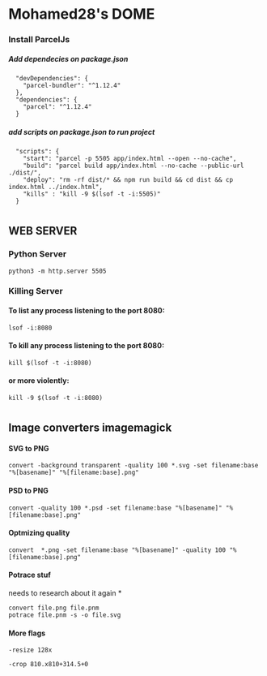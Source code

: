 # Mohamed28's DOME

### Install ParcelJs
##### Add dependecies on package.json
~~~
  "devDependencies": {
    "parcel-bundler": "^1.12.4"
  },
  "dependencies": {
    "parcel": "^1.12.4"
  }
~~~

##### add scripts on package.json to run project
~~~
  "scripts": {
    "start": "parcel -p 5505 app/index.html --open --no-cache",
    "build": "parcel build app/index.html --no-cache --public-url ./dist/",
    "deploy": "rm -rf dist/* && npm run build && cd dist && cp index.html ../index.html",
    "kills" : "kill -9 $(lsof -t -i:5505)"
  }
~~~
#

## WEB SERVER
### Python Server
~~~
python3 -m http.server 5505
~~~

### Killing  Server
#### To list any process listening to the port 8080:
~~~
lsof -i:8080
~~~

####  To kill any process listening to the port 8080:
~~~
kill $(lsof -t -i:8080)
~~~

#### or more violently:
~~~
kill -9 $(lsof -t -i:8080)
~~~
#

## Image converters imagemagick

#### SVG to PNG
~~~
convert -background transparent -quality 100 *.svg -set filename:base "%[basename]" "%[filename:base].png"
~~~

#### PSD to PNG
~~~ 
convert -quality 100 *.psd -set filename:base "%[basename]" "%[filename:base].png"
~~~

#### Optmizing quality
~~~
convert  *.png -set filename:base "%[basename]" -quality 100 "%[filename:base].png"
~~~
#### Potrace stuf
needs to research about it again *
~~~
convert file.png file.pnm
potrace file.pnm -s -o file.svg
~~~

#### More flags
~~~
-resize 128x

-crop 810.x810+314.5+0 
~~~